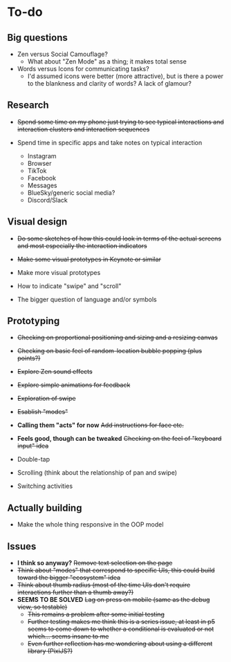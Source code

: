 # To-do

## Big questions
- Zen versus Social Camouflage?
    - What about "Zen Mode" as a thing; it makes total sense
- Words versus Icons for communicating tasks?
    - I'd assumed icons were better (more attractive), but is there a power to the blankness and clarity of words? A lack of glamour?

## Research

- ~~Spend some time on my phone just trying to see typical interactions and interaction clusters and interaction sequences~~

- Spend time in specific apps and take notes on typical interaction
    - Instagram
    - Browser
    - TikTok
    - Facebook
    - Messages
    - BlueSky/generic social media?
    - Discord/Slack

## Visual design

- ~~Do some sketches of how this could look in terms of the actual screens and most especially the interaction indicators~~
- ~~Make some visual prototypes in Keynote or similar~~

- Make more visual prototypes
- How to indicate "swipe" and "scroll" 
- The bigger question of language and/or symbols

## Prototyping

- ~~Checking on proportional positioning and sizing and a resizing canvas~~
- ~~Checking on basic feel of random-location bubble popping (plus points?)~~
- ~~Explore Zen sound effects~~
- ~~Explore simple animations for feedback~~
- ~~Exploration of swipe~~
- ~~Esablish "modes"~~
- **Calling them "acts" for now** ~~Add instructions for face etc.~~
- **Feels good, though can be tweaked** ~~Checking on the feel of "keyboard input" idea~~

- Double-tap
- Scrolling (think about the relationship of pan and swipe)
- Switching activities

## Actually building

- Make the whole thing responsive in the OOP model

## Issues

- **I think so anyway?** ~~Remove text selection on the page~~
- ~~Think about "modes" that correspond to specific UIs, this could build toward the bigger "ecosystem" idea~~
- ~~Think about thumb radius (most of the time UIs don't require interactions further than a thumb away?)~~
- **SEEMS TO BE SOLVED** ~~Lag on press on mobile (same as the debug view, so testable)~~
    - ~~This remains a problem after some initial testing~~
    - ~~Further testing makes me think this is a series issue, at least in p5 seems to come down to whether a conditional is evaluated or not which... seems insane to me~~
    - ~~Even further reflection has me wondering about using a different library (PixiJS?)~~